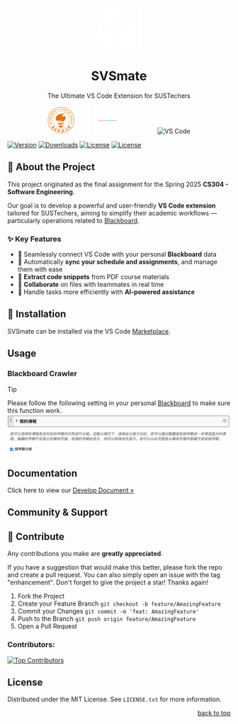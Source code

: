 <br />
<div align="center">
  <a href="https://github.com/naivecynics/SVSmate">
    <img src="media/telescope.png" alt="Logo" width="100" height="100">
  </a>

  <h1 align="center">SVSmate</h1>

  <p align="center">
    The Ultimate VS Code Extension for SUSTechers
    <br />
    <br />
    <img src="media/sustech.png" alt="SUSTech" width="60" style="margin-right: 40px;">
    <img src="media/separator.png" alt="dots" width="60" style="margin-right: 40px;">
    <img src="/vscode.png" alt="VS Code" width="60" style="margin-left: 40px;">
    <br />
    <!-- <a href="https://github.com/naivecynics/SVSmate/issues/new?labels=enhancement&template=feature-request---.md"><strong>Request Feature »</strong></a> -->
    <!-- &middot; -->
    <!-- <a href="https://github.com/naivecynics/SVSmate/issues/new?labels=bug&template=bug-report---.md"><strong>Report Bug »</strong></a> -->
  </p>
</div>


[![Version](https://img.shields.io/visual-studio-marketplace/v/yourname.svsmate?style=flat-square)](https://marketplace.visualstudio.com/items?itemName=yourname.svsmate)
[![Downloads](https://img.shields.io/visual-studio-marketplace/d/yourname.svsmate?style=flat-square)](https://marketplace.visualstudio.com/items?itemName=yourname.svsmate)
[![License](https://img.shields.io/github/license/yourname/svsmate?style=flat-square)](https://github.com/yourname/svsmate/blob/main/LICENSE)
[![License](https://img.shields.io/github/license/yourname/svsmate?style=flat-square)](https://github.com/yourname/svsmate/blob/main/LICENSE)

## 🚀 About the Project

This project originated as the final assignment for the Spring 2025 **CS304 - Software Engineering**.  

Our goal is to develop a powerful and user-friendly **VS Code extension** tailored for SUSTechers, aiming to simplify their academic workflows — particularly operations related to [Blackboard](https://bb.sustech.edu.cn/webapps/portal/execute/tabs/tabAction?tab_tab_group_id=_1_1).

### ✨ Key Features

- 🔗 Seamlessly connect VS Code with your personal **Blackboard** data  
- 📅 Automatically **sync your schedule and assignments**, and manage them with ease  
- 📄 **Extract code snippets** from PDF course materials  
- 🤝 **Collaborate** on files with teammates in real time  
- 🤖 Handle tasks more efficiently with **AI-powered assistance**

## 💾 Installation

SVSmate can be installed via the VS Code [Marketplace](https://marketplace.visualstudio.com/items?itemName=vscodevim.vim).


## Usage

### Blackboard Crawler

> [!TIP]
> Please follow the following setting in your personal [Blackboard](https://bb.sustech.edu.cn/webapps/portal/execute/tabs/tabAction?tab_tab_group_id=_1_1&forwardUrl=edit_module/_3_1/bbcourseorg?cmd%3Dedit&recallUrl=/webapps/portal/execute/tabs/tabAction?tab_tab_group_id%3D_1_1x) to make sure this function work.
> ![bb-setting-1](./media/bb-setting-1.png)
> ![bb-setting-2](./media/bb-setting-2.png)


## Documentation

Click here to view our [Develop Document »](https://naivecynics.github.io/SVSmate/)

## Community & Support



## 👥 Contribute

Any contributions you make are **greatly appreciated**.

If you have a suggestion that would make this better, please fork the repo and create a pull request. You can also simply open an issue with the tag "enhancement".
Don't forget to give the project a star! Thanks again!

1. Fork the Project
2. Create your Feature Branch 
```git checkout -b feature/AmazingFeature```
3. Commit your Changes
```git commit -m 'feat: AmazingFeature'```
4. Push to the Branch
```git push origin feature/AmazingFeature```
5. Open a Pull Request


### Contributors:

<a href="https://github.com/naivecynics/SVSmate/graphs/contributors">
  <img src="https://contrib.rocks/image?repo=naivecynics/SVSmate" alt="Top Contributors" />
</a>

## License

Distributed under the MIT License. See `LICENSE.txt` for more information.

<p align="right"><a href="#readme-top">back to top</a></p>

